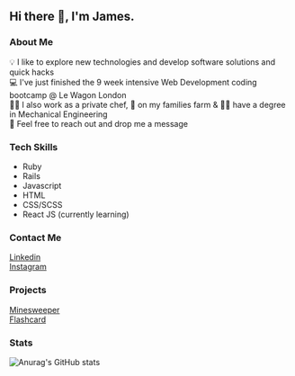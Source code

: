 ## Hi there 👋, I'm James.

### About Me
💡  I like to explore new technologies and develop software solutions and quick hacks <br>
💻 I've just finished the 9 week intensive Web Development coding bootcamp @ Le Wagon London <br>
👨‍🍳 I also work as a private chef, 🚜 on my families farm & 👷‍♂️ have a degree in Mechanical Engineering <br>
📧 Feel free to reach out and drop me a message

### Tech Skills
- Ruby
- Rails
- Javascript
- HTML
- CSS/SCSS
- React JS (currently learning)

### Contact Me
[Linkedin](https://www.linkedin.com/in/james-wordie/)
<br>
[Instagram](https://www.instagram.com/jameswordie/)

### Projects
[Minesweeper](https://minesweeper-jtw.herokuapp.com/)
<br>
[Flashcard](http://www.flashcard.tech/)

### Stats
![Anurag's GitHub stats](https://github-readme-stats.vercel.app/api?username=JamesWordie&show_icons=true&theme=dark)

<!--
**JamesWordie/JamesWordie** is a ✨ _special_ ✨ repository because its `README.md` (this file) appears on your GitHub profile.

Here are some ideas to get you started:

- 🔭 I’m currently working on ...
- 🌱 I’m currently learning ...
- 👯 I’m looking to collaborate on ...
- 🤔 I’m looking for help with ...
- 💬 Ask me about ...
- 📫 How to reach me: ...
- 😄 Pronouns: ...
- ⚡ Fun fact: ...
-->
